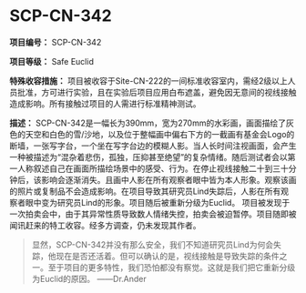 # SCP-CN-342

**项目编号：** SCP-CN-342

**项目等级：** Safe Euclid

**特殊收容措施：** 项目被收容于Site-CN-222的一间标准收容室内，需经2级以上人员批准，方可进行实验，且在实验后项目应用白布遮盖，避免因无意间的视线接触造成影响。所有接触过项目的人需进行标准精神测试。

**描述：** SCP-CN-342是一幅长为390mm，宽为270mm的水彩画，画面描绘了灰色的天空和白色的雪/沙地，以及位于整幅画中偏右下方的一截画有基金会Logo的断墙，一张写字台，一个坐在写字台边的模糊人影。当人长时间注视画面，会产生一种被描述为“混杂着悲伤，孤独，压抑甚至绝望”的复杂情绪。随后测试者会以第一人称叙述自己在画面所描绘场景中的感受、行为。在停止视线接触二十到三十分钟后，该影响会逐渐消失。且画中人影在所有观察者眼中皆为本人形象。观察该画的照片或复制品不会造成影响。在项目导致其研究员Lind失踪后，人影在所有观察者眼中变为研究员Lind的形象。项目随后被重新分级为Euclid。
项目被发现于一次拍卖会中，由于其异常性质导致数人情绪失控，拍卖会被迫暂停。项目随即被闻讯赶来的特工收容。经多方调查，仍未发现其作者。




> 显然，SCP-CN-342并没有那么安全，我们不知道研究员Lind为何会失踪，他现在是否还活着。但可以确认的是，视线接触是导致失踪的条件之一。至于项目的更多特性，我们恐怕都没有察觉。这就是我们把它重新分级为Euclid的原因。
——Dr.Ander
> 

